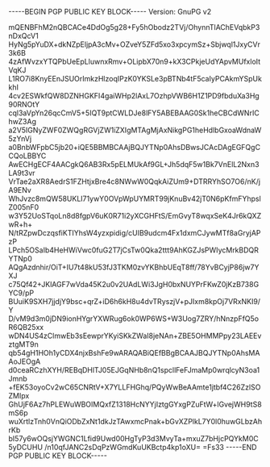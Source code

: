 -----BEGIN PGP PUBLIC KEY BLOCK-----
Version: GnuPG v2

mQENBFhM2nQBCACe4DdOg5g28+Fy5hObodz2TVj/OhynnTlAChEVqbkP3nDxQcV1
HyNg5pYuDX+dkNZpEljpA3cMv+OZveY5ZFd5xo3xpcymSz+Sbjwql1JxyCVr3k6B
4zAfWvzxYTQPbUeEpLluwnxRmv+OLipbX70n9+kX3CPkjeUdYApvMUfxloItVqKJ
L1RO7i8KnyEEnJSUOrImkzHlzoqIPzK0YKSLe3pBTNb4tF5caIyPCAkmYSpUkkhI
4cv2ESWkfQW8DZNHGKFI4gaiWHp2lAxL7OzhpVWB6H1Z1PD9fbduXa3Hg90RNOtY
cql3aVpYn26qcCmV5+5IQT9ptCWLDJe8lFY5ABEBAAG0Sk1heCBCdWNrIChwZ3Ag
a2V5IGNyZWF0ZWQgRGVjZW1iZXIgMTAgMjAxNikgPG1heHdlbGxoaWdnaW5zYnVj
a0BnbWFpbC5jb20+iQE5BBMBCAAjBQJYTNp0AhsDBwsJCAcDAgEGFQgCCQoLBBYC
AwECHgECF4AACgkQ6AB3Rx5pELMUkAf9GL+Jh5dqF5w1Bk7VnElL2Nxn3LA9t3vr
VrTae2aXR8AedrS1FZHtjxBre4c8NWwW0QqkAiZUm9+DTRRYhSO7O6/nK/jA9ENv
WhJvzc8mQW58UKLI71ywY0OVpWpUYMRT99jKnuBv42jT0N6pKfmFYhpslZ005nF0
w3Y52UoSTqoLn8d8fgpV6uK0R71i2yXCGHFtS/EmGvyT8wqxSeK4Jr6kQXZwR+h+
N/tRZpwDczqsfiKTIYhsW4yzxpidig/cUIB9udcm4Fx1dxmCJywMTf8aGryjAPzP
LPch5OSaIb4HeHWiVwc0fuG2T7jCsTw0Qka2ttt9AhKGZJsPWIycMrkBDQRYTNp0
AQgAzdnhir/OiT+IU7t48kU53fJ3TKM0zvYKBhbUEqT8ff/78YvBCyjP86jw7YXJ
c75Qf42+JKlAGF7wVda45K2u0v2UAdLWi3JgH0bxNUYPrFKwZ0jKzB738GYC9/pP
BUuiK9SXH7jjdjY9bsc+qrZ+iD6h6kH8u4dvTRyszjV+pJIxm8kpOj7VRxNKI9/Y
D/vM9d3m0jDN9ionHYgrYXWRug6ok0WP6WS+W3Uog7ZRY/hNnzpFfQ5oR6QB25xx
wDN4US4zClmwEb3sEewprYKyiSKkZWaI8jeNAn+ZBE5OHMMPpy23LAEEvztgMT9n
qb54gH1HOh1yCDX4njxBshFe9wARAQABiQEfBBgBCAAJBQJYTNp0AhsMAAoJEOgA
d0ceaRCzhXYH/REBqDHlTJ05EJGqNHb8nQ1spcllFeFJmaMp0wrqlcyN3oa1Jmnb
+fEK53oyoCv2wC65CNRtV+X7YLLFHGhq/PQyWwBeAAmte1jtbf4C26ZzlSOZMIpx
GhUjF6Az7hPLEWuWBOIMQxfZ1318HcNYYjIztgGYxgPZuFtW+lGvejWH9tS8mS6p
wuXrtlzTnh0VnQiODbZxNt1dkJzTAwxmcPnak+bGvXZPlkL7Y0l0huwGLbzAhrKb
bI57y6wOQsjYWGNC1Lfid9Uwd00HgTyP3d3MvyTa+mxuZ7bHjcPQYkM0C5yDCUHU
/n10qfJANC2sDqPzWGmdKuUKBctp4kp1oXU=
=Fs33
-----END PGP PUBLIC KEY BLOCK-----